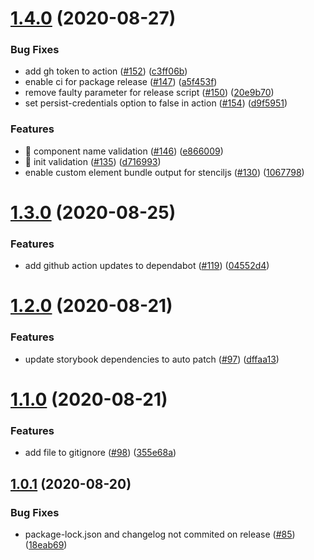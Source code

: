 # [1.4.0](https://github.com/virtualidentityag/component-library-template/compare/v1.3.0...v1.4.0) (2020-08-27)


### Bug Fixes

* add gh token to action ([#152](https://github.com/virtualidentityag/component-library-template/issues/152)) ([c3ff06b](https://github.com/virtualidentityag/component-library-template/commit/c3ff06bfa077f02aef6f18fb27ab35d802e131ef))
* enable ci for package release ([#147](https://github.com/virtualidentityag/component-library-template/issues/147)) ([a5f453f](https://github.com/virtualidentityag/component-library-template/commit/a5f453f88507bffe2e898dce277dc2d85b134093))
* remove faulty parameter for release script ([#150](https://github.com/virtualidentityag/component-library-template/issues/150)) ([20e9b70](https://github.com/virtualidentityag/component-library-template/commit/20e9b7010546585baa52d889698e1a06c5dd3973))
* set persist-credentials option to false in action ([#154](https://github.com/virtualidentityag/component-library-template/issues/154)) ([d9f5951](https://github.com/virtualidentityag/component-library-template/commit/d9f595182c50b8cb7dff3028164dba6db11ccc9a))


### Features

* 🎸 component name validation ([#146](https://github.com/virtualidentityag/component-library-template/issues/146)) ([e866009](https://github.com/virtualidentityag/component-library-template/commit/e8660094c286828e6e64f7a08165654c9ff4f1ea))
* 🎸 init validation ([#135](https://github.com/virtualidentityag/component-library-template/issues/135)) ([d716993](https://github.com/virtualidentityag/component-library-template/commit/d71699369cd2c31a5ce61143278575956911ceea))
* enable custom element bundle output for stenciljs ([#130](https://github.com/virtualidentityag/component-library-template/issues/130)) ([1067798](https://github.com/virtualidentityag/component-library-template/commit/106779890735a0c2b5fa816acff24d641e86ac99))

# [1.3.0](https://github.com/virtualidentityag/component-library-template/compare/v1.2.0...v1.3.0) (2020-08-25)


### Features

* add github action updates to dependabot ([#119](https://github.com/virtualidentityag/component-library-template/issues/119)) ([04552d4](https://github.com/virtualidentityag/component-library-template/commit/04552d4b07aa03108886ba31e0f4ab1e1531dae9))

# [1.2.0](https://github.com/virtualidentityag/component-library-template/compare/v1.1.0...v1.2.0) (2020-08-21)


### Features

* update storybook dependencies to auto patch ([#97](https://github.com/virtualidentityag/component-library-template/issues/97)) ([dffaa13](https://github.com/virtualidentityag/component-library-template/commit/dffaa13a26009ef46bcb02ee17da965c3bc43d9f))

# [1.1.0](https://github.com/virtualidentityag/component-library-template/compare/v1.0.1...v1.1.0) (2020-08-21)


### Features

* add file to gitignore ([#98](https://github.com/virtualidentityag/component-library-template/issues/98)) ([355e68a](https://github.com/virtualidentityag/component-library-template/commit/355e68a4dcededb3814ee6dce2c55313c92bc8b2))

## [1.0.1](https://github.com/virtualidentityag/component-library-template/compare/v1.0.0...v1.0.1) (2020-08-20)


### Bug Fixes

* package-lock.json and changelog not commited on release ([#85](https://github.com/virtualidentityag/component-library-template/issues/85)) ([18eab69](https://github.com/virtualidentityag/component-library-template/commit/18eab69d8a30c2f5d9d3f5a2ad0e2896aa5399e8))
